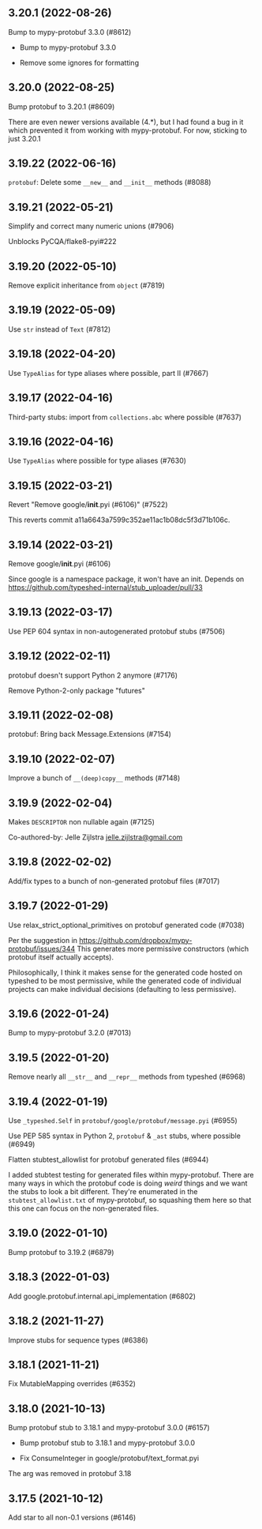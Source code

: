 ## 3.20.1 (2022-08-26)

Bump to mypy-protobuf 3.3.0 (#8612)

* Bump to mypy-protobuf 3.3.0

* Remove some ignores for formatting

## 3.20.0 (2022-08-25)

Bump protobuf to 3.20.1 (#8609)

There are even newer versions available (4.*), but I had found a bug
in it which prevented it from working with mypy-protobuf. For now,
sticking to just 3.20.1

## 3.19.22 (2022-06-16)

`protobuf`: Delete some `__new__` and `__init__` methods (#8088)

## 3.19.21 (2022-05-21)

Simplify and correct many numeric unions (#7906)

Unblocks PyCQA/flake8-pyi#222

## 3.19.20 (2022-05-10)

Remove explicit inheritance from `object` (#7819)

## 3.19.19 (2022-05-09)

Use `str` instead of `Text` (#7812)

## 3.19.18 (2022-04-20)

Use `TypeAlias` for type aliases where possible, part II (#7667)

## 3.19.17 (2022-04-16)

Third-party stubs: import from `collections.abc` where possible (#7637)

## 3.19.16 (2022-04-16)

Use `TypeAlias` where possible for type aliases (#7630)

## 3.19.15 (2022-03-21)

Revert "Remove google/__init__.pyi (#6106)" (#7522)

This reverts commit a11a6643a7599c352ae11ac1b08dc5f3d71b106c.

## 3.19.14 (2022-03-21)

Remove google/__init__.pyi (#6106)

Since google is a namespace package, it won't have an init.
Depends on https://github.com/typeshed-internal/stub_uploader/pull/33

## 3.19.13 (2022-03-17)

Use PEP 604 syntax in non-autogenerated protobuf stubs (#7506)

## 3.19.12 (2022-02-11)

protobuf doesn't support Python 2 anymore (#7176)

Remove Python-2-only package "futures"

## 3.19.11 (2022-02-08)

protobuf: Bring back Message.Extensions (#7154)

## 3.19.10 (2022-02-07)

Improve a bunch of `__(deep)copy__` methods (#7148)

## 3.19.9 (2022-02-04)

Makes `DESCRIPTOR` non nullable again (#7125)

Co-authored-by: Jelle Zijlstra <jelle.zijlstra@gmail.com>

## 3.19.8 (2022-02-02)

Add/fix types to a bunch of non-generated protobuf files (#7017)

## 3.19.7 (2022-01-29)

Use relax_strict_optional_primitives on protobuf generated code (#7038)

Per the suggestion in https://github.com/dropbox/mypy-protobuf/issues/344
This generates more permissive constructors (which protobuf itself actually
accepts).

Philosophically, I think it makes sense for the generated code hosted on
typeshed to be most permissive, while the generated code of individual
projects can make individual decisions (defaulting to less permissive).

## 3.19.6 (2022-01-24)

Bump to mypy-protobuf 3.2.0 (#7013)

## 3.19.5 (2022-01-20)

Remove nearly all `__str__` and `__repr__` methods from typeshed (#6968)

## 3.19.4 (2022-01-19)

Use `_typeshed.Self` in `protobuf/google/protobuf/message.pyi` (#6955)

Use PEP 585 syntax in Python 2, `protobuf` & `_ast` stubs, where possible (#6949)

Flatten stubtest_allowlist for protobuf generated files (#6944)

I added stubtest testing for generated files within mypy-protobuf.
There are many ways in which the protobuf code is doing *weird*
things and we want the stubs to look a bit different. They're enumerated
in the `stubtest_allowlist.txt` of mypy-protobuf, so squashing them here
so that this one can focus on the non-generated files.

## 3.19.0 (2022-01-10)

Bump protobuf to 3.19.2 (#6879)

## 3.18.3 (2022-01-03)

Add google.protobuf.internal.api_implementation (#6802)

## 3.18.2 (2021-11-27)

Improve stubs for sequence types (#6386)

## 3.18.1 (2021-11-21)

Fix MutableMapping overrides (#6352)

## 3.18.0 (2021-10-13)

Bump protobuf stub to 3.18.1 and mypy-protobuf 3.0.0 (#6157)

* Bump protobuf stub to 3.18.1 and mypy-protobuf 3.0.0

* Fix ConsumeInteger in google/protobuf/text_format.pyi

The arg was removed in protobuf 3.18

## 3.17.5 (2021-10-12)

Add star to all non-0.1 versions (#6146)

